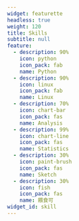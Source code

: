 ```yaml
---
widget: featurette
headless: true
weight: 120
title: Skills
subtitle: null
feature:
  - description: 90%
    icon: python
    icon_pack: fab
    name: Python
  - description: 90%
    icon: linux
    icon_pack: fab
    name: Linux
  - description: 70%
    icon: chart-bar
    icon_pack: fas
    name: Analysis
  - description: 99%
    icon: chart-line
    icon_pack: fas
    name: Statistics
  - description: 30%
    icon: paint-brush
    icon_pack: fas
    name: Sketch
  - description: 30%
    icon: fish
    icon_pack: fas
    name: 餵食可
widget_id: skill
---
```

